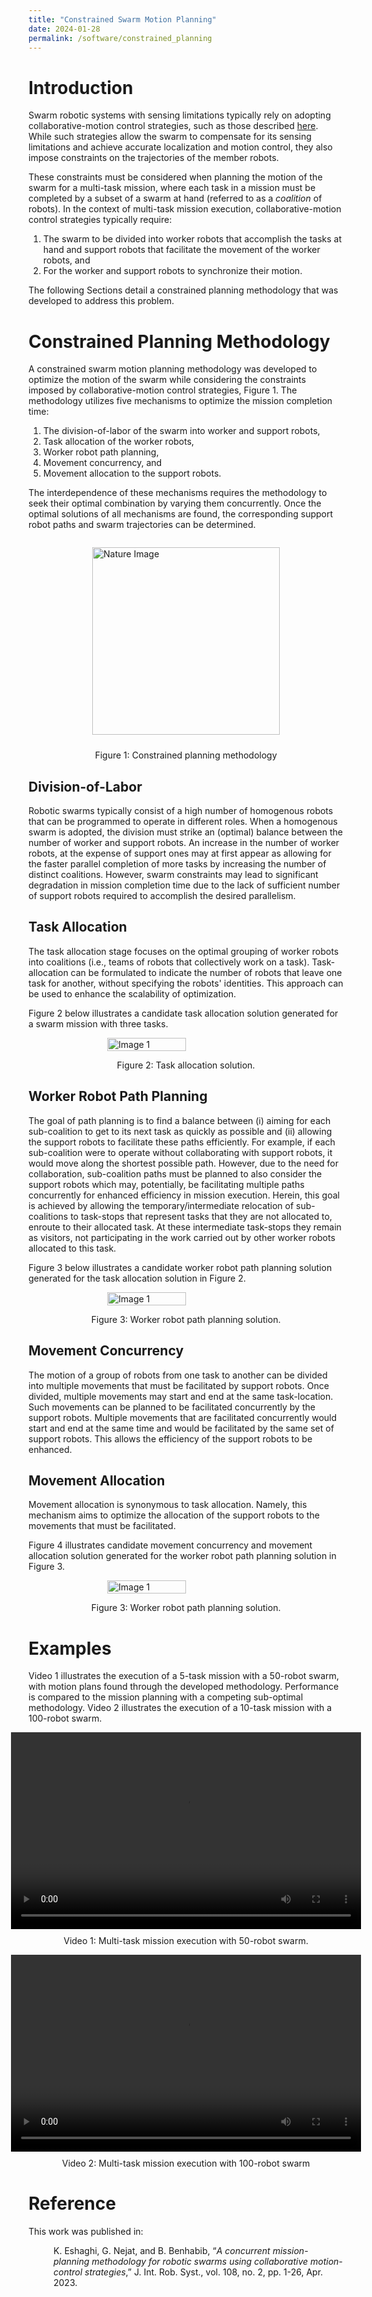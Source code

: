 ```yaml
---
title: "Constrained Swarm Motion Planning"
date: 2024-01-28
permalink: /software/constrained_planning
---
```


# Introduction
Swarm robotic systems with sensing limitations typically rely on adopting collaborative-motion control strategies, such as those described <a href="/software_projects/collaborative_motion/">here</a>. While such strategies allow the swarm to compensate for its sensing limitations and achieve accurate localization and motion control, they also impose constraints on the trajectories of the member robots. 

These constraints must be considered when planning the motion of the swarm for a multi-task mission, where each task in a mission must be completed by a subset of a swarm at hand (referred to as a <i>coalition</i> of robots). In the context of multi-task mission execution, collaborative-motion control strategies typically require:
1. The swarm to be divided into worker robots that accomplish the tasks at hand and support robots that facilitate the movement of the worker robots, and 
2. For the worker and support robots to synchronize their motion. 

The following Sections detail a constrained planning methodology that was developed to address this problem.

# Constrained Planning Methodology
A constrained swarm motion planning methodology was developed to optimize the motion of the swarm while considering the constraints imposed by collaborative-motion control strategies, Figure 1. The methodology utilizes five mechanisms to optimize the mission completion time: 
1. The division-of-labor of the swarm into worker and support robots, 
2. Task allocation of the worker robots, 
3. Worker robot path planning, 
4. Movement concurrency, and 
5. Movement allocation to the support robots. 

The interdependence of these mechanisms requires the methodology to seek their optimal combination by varying them concurrently. Once the optimal solutions of all mechanisms are found, the corresponding support robot paths and swarm trajectories can be determined. 

<div style="display: flex; justify-content: center;">
	<figure>
	  <img src="/assets/files_constrained_planning/constrained_planning_method.jpg" alt="Nature Image" style="width: 300px; height: auto;">
	</figure>
</div>
<p style="margin-top: 10px; text-align: center;"> Figure 1: Constrained planning methodology </p>

## Division-of-Labor
Robotic swarms typically consist of a high number of homogenous robots that can be programmed to operate in different roles. When a homogenous swarm is adopted, the division must strike an (optimal) balance between the number of worker and support robots. An increase in the number of worker robots, at the expense of support ones may at first appear as allowing for the faster parallel completion of more tasks by increasing the number of distinct coalitions. However, swarm constraints may lead to significant degradation in mission completion time due to the lack of sufficient number of support robots required to accomplish the desired parallelism. 

## Task Allocation
The task allocation stage focuses on the optimal grouping of worker robots into coalitions (i.e., teams of robots that collectively work on a task). Task-allocation can be formulated to indicate the number of robots that leave one task for another, without specifying the robots' identities. This approach can be used to enhance the scalability of optimization.

Figure 2 below illustrates a candidate task allocation solution generated for a swarm mission with three tasks.

<div style="display: flex; flex-wrap: wrap; justify-content: space-around;">
<img src="/assets/files_constrained_planning/task_allocation.jpg" alt="Image 1" style="width: 50%; align: middle;" >
</div>
<p style="text-align: center;">Figure 2: Task allocation solution.</p>

## Worker Robot Path Planning
The goal of path planning is to find a balance between (i) aiming for each sub-coalition to get to its next task as quickly as possible and (ii) allowing the support robots to facilitate these paths efficiently. For example, if each sub-coalition were to operate without collaborating with support robots, it would move along the shortest possible path. However, due to the need for collaboration, sub-coalition paths must be planned to also consider the support robots which may, potentially, be facilitating multiple paths concurrently for enhanced efficiency in mission execution. 
Herein, this goal is achieved by allowing the temporary/intermediate relocation of sub-coalitions to task-stops that represent tasks that they are not allocated to, enroute to their allocated task. At these intermediate task-stops they remain as visitors, not participating in the work carried out by other worker robots allocated to this task. 

Figure 3 below illustrates a candidate worker robot path planning solution generated for the task allocation solution in Figure 2.

<div style="display: flex; flex-wrap: wrap; justify-content: space-around;">
<img src="/assets/files_constrained_planning/worker_paths.jpg" alt="Image 1" style="width: 50%; align: middle;" >
</div>
<p style="text-align: center;">Figure 3: Worker robot path planning solution.</p>

## Movement Concurrency
The motion of a group of robots from one task to another can be divided into multiple movements that must be facilitated by support robots. Once divided, multiple movements may start and end at the same task-location. Such movements can be planned to be facilitated concurrently by the support robots. Multiple movements that are facilitated concurrently would start and end at the same time and would be facilitated by the same set of support robots. This allows the efficiency of the support robots to be enhanced.

## Movement Allocation
Movement allocation is synonymous to task allocation. Namely, this mechanism aims to optimize the allocation of the support robots to the movements that must be facilitated. 

Figure 4 illustrates candidate movement concurrency and movement allocation solution generated for the worker robot path planning solution in Figure 3.

<div style="display: flex; flex-wrap: wrap; justify-content: space-around;">
<img src="/assets/files_constrained_planning/movement_conc_alloc.jpg" alt="Image 1" style="width: 50%; align: middle;" >
</div>
<p style="text-align: center;">Figure 3: Worker robot path planning solution.</p>

# Examples
Video 1 illustrates the execution of a 5-task mission with a 50-robot swarm, with motion plans found through the developed methodology. Performance is compared to the mission planning with a competing sub-optimal methodology.
Video 2 illustrates the execution of a 10-task mission with a 100-robot swarm.

<div style="display: flex; justify-content: center;">
	<video width="560" height="315" controls>
	  <source src="/assets/files_constrained_planning/simple_example_video.mp4" type="video/mp4">
	  Sorry! Your browser does not support the video tag.
	</video>
</div>
<p style="margin-top: 10px; text-align: center;">Video 1: Multi-task mission execution with 50-robot swarm.</p>

<div style="display: flex; justify-content: center;">
	<video width="560" height="315" controls>
	  <source src="/assets/files_constrained_planning/complex_example_video.mp4" type="video/mp4">
	  Sorry! Your browser does not support the video tag.
	</video>
</div>
<p style="margin-top: 10px; text-align: center;">Video 2: Multi-task mission execution with 100-robot swarm</p>

# Reference
This work was published in:
<p style="padding-left: 40px;"> 
	K. Eshaghi, G. Nejat, and B. Benhabib, “<i>A concurrent mission-planning methodology for robotic swarms using collaborative motion-control strategies</i>,” J. Int. Rob. Syst., vol. 108, no. 2, pp. 1-26, Apr. 2023.
</p>
